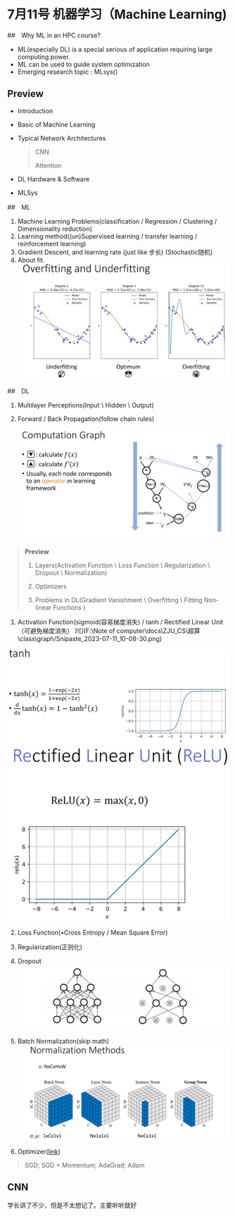 # 7月11号 机器学习（Machine Learning)

##　Why ML in an HPC course?

* ML(especially DL) is a special serious of application requiring large computing power.
* ML can be used to guide system optimization
* Emerging research topic : MLsys()



## Preview

* Introduction

* Basic of Machine Learning

* Typical Network Architectures

  > CNN
  >
  > Attention

* DL Hardware & Software
* MLSys

##　ML

1. Machine Learning Problems(classification / Regression / Clustering / Dimensionality reduction)
2. Learning method((un)Supervised learning / transfer learning / reinforcement learning)
3. Gradient Descent, and learning rate (just like 步长) (Stochastic随机)
4. About fit.![](graph/Snipaste_2023-07-11_09-53-02.png)







##　DL

1. Multilayer Perceptions(Input \ Hidden \ Output)

2. Forward / Back Propagation(follow chain rules)

   ![](graph/Snipaste_2023-07-11_10-04-44.png)



> **Preview**
>
> 1. Layers(Activation Function \ Loss Function \ Regularization \ Dropout \ Normalization)
>
> 2. Optimizers
>
> 3. Problems in DL(Gradient Vanishment \ Overfitting \ Fitting Non‐linear Functions )

1. Activation Function(sigmoid(容易梯度消失) / tanh / Rectified Linear Unit（可避免梯度消失） )![](F:\Note of computer\docs\ZJU_CS\超算\class\graph/Snipaste_2023-07-11_10-08-30.png)

<img src="graph/Snipaste_2023-07-11_10-09-17.png" style="zoom: 67%;" />

<img src="graph/Snipaste_2023-07-11_10-10-58.png" style="zoom: 50%;" />

2. Loss Function(•Cross Entropy / Mean Square Error)
3. Regularization(正则化)
4. Dropout![](graph/Snipaste_2023-07-11_10-15-56.png)

5. Batch Normalization(skip math)![](graph/Snipaste_2023-07-11_10-20-07.png)
6. Optimizer([link](https://distill.pub/2017/momentum/))

> SGD; SGD + Momentum; AdaGrad; Adam



## CNN

学长讲了不少，但是不太想记了。主要听听就好